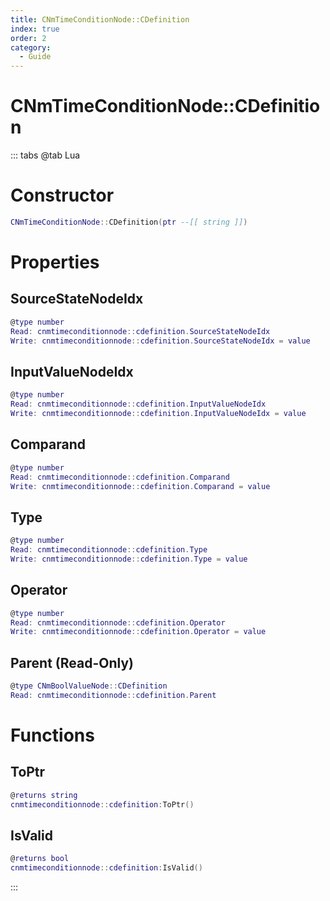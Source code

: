 ```yaml
---
title: CNmTimeConditionNode::CDefinition
index: true
order: 2
category:
  - Guide
---
```


# CNmTimeConditionNode::CDefinition

::: tabs
@tab Lua
# Constructor
```lua
CNmTimeConditionNode::CDefinition(ptr --[[ string ]])
```
# Properties
## SourceStateNodeIdx 
```lua
@type number
Read: cnmtimeconditionnode::cdefinition.SourceStateNodeIdx
Write: cnmtimeconditionnode::cdefinition.SourceStateNodeIdx = value
```
## InputValueNodeIdx 
```lua
@type number
Read: cnmtimeconditionnode::cdefinition.InputValueNodeIdx
Write: cnmtimeconditionnode::cdefinition.InputValueNodeIdx = value
```
## Comparand 
```lua
@type number
Read: cnmtimeconditionnode::cdefinition.Comparand
Write: cnmtimeconditionnode::cdefinition.Comparand = value
```
## Type 
```lua
@type number
Read: cnmtimeconditionnode::cdefinition.Type
Write: cnmtimeconditionnode::cdefinition.Type = value
```
## Operator 
```lua
@type number
Read: cnmtimeconditionnode::cdefinition.Operator
Write: cnmtimeconditionnode::cdefinition.Operator = value
```
## Parent (Read-Only)
```lua
@type CNmBoolValueNode::CDefinition
Read: cnmtimeconditionnode::cdefinition.Parent
```
# Functions
## ToPtr
```lua
@returns string
cnmtimeconditionnode::cdefinition:ToPtr()
```
## IsValid
```lua
@returns bool
cnmtimeconditionnode::cdefinition:IsValid()
```

:::